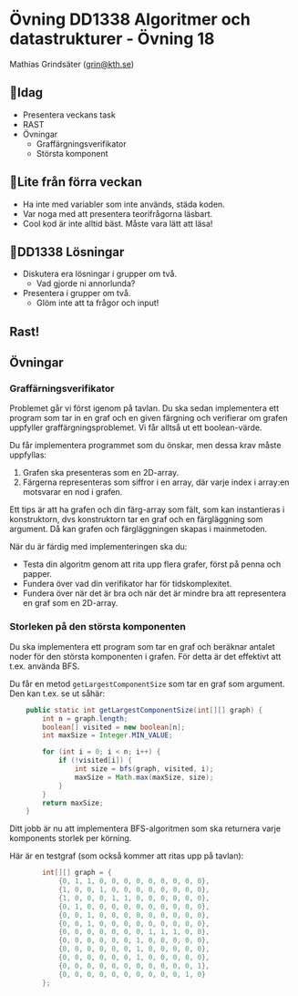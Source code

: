 # **Övning DD1338 Algoritmer och datastrukturer - Övning 18**
Mathias Grindsäter (grin@kth.se)

## 💬**Idag**
* Presentera veckans task
* RAST
* Övningar
    * Graffärgningsverifikator
    * Största komponent

## 💬**Lite från förra veckan**
* Ha inte med variabler som inte används, städa koden.
* Var noga med att presentera teorifrågorna läsbart.
* Cool kod är inte alltid bäst. Måste vara lätt att läsa!

## 💬**DD1338 Lösningar**
* Diskutera era lösningar i grupper om två.
  * Vad gjorde ni annorlunda?
* Presentera i grupper om två.
  * Glöm inte att ta frågor och input! 

## **Rast!**

## **Övningar**

### **Graffärningsverifikator**
Problemet går vi först igenom på tavlan. Du ska sedan implementera
ett program som tar in en graf och en given färgning och verifierar 
om grafen uppfyller graffärgningsproblemet. Vi får alltså ut ett 
boolean-värde.

Du får implementera programmet som du önskar, men dessa krav måste uppfyllas:
1. Grafen ska presenteras som en 2D-array.
2. Färgerna representeras som siffror i en array, där varje index i array:en
motsvarar en nod i grafen.

Ett tips är att ha grafen och din färg-array som fält, som kan instantieras
i konstruktorn, dvs konstruktorn tar en graf och en färgläggning som argument.
Då kan grafen och färgläggningen skapas i mainmetoden.

När du är färdig med implementeringen ska du:
* Testa din algoritm genom att rita upp flera grafer, först på penna och papper.
* Fundera över vad din verifikator har för tidskomplexitet.
* Fundera över när det är bra och när det är mindre bra att 
representera en graf som en 2D-array.

### **Storleken på den största komponenten**
Du ska implementera ett program som tar en graf och beräknar
antalet noder för den största komponenten i grafen.
För detta är det effektivt att t.ex. använda BFS.

Du får en metod `getLargestComponentSize` som tar en graf som argument.
Den kan t.ex. se ut såhär:
```java
    public static int getLargestComponentSize(int[][] graph) {
        int n = graph.length;
        boolean[] visited = new boolean[n];
        int maxSize = Integer.MIN_VALUE;

        for (int i = 0; i < n; i++) {
            if (!visited[i]) {
                int size = bfs(graph, visited, i);
                maxSize = Math.max(maxSize, size);
            }
        }
        return maxSize;
    }
```
Ditt jobb är nu att implementera BFS-algoritmen som ska returnera
varje komponents storlek per körning.

Här är en testgraf (som också kommer att ritas upp på tavlan):
```java
        int[][] graph = {
            {0, 1, 1, 0, 0, 0, 0, 0, 0, 0, 0, 0},
            {1, 0, 0, 1, 0, 0, 0, 0, 0, 0, 0, 0},
            {1, 0, 0, 0, 1, 1, 0, 0, 0, 0, 0, 0},
            {0, 1, 0, 0, 0, 0, 0, 0, 0, 0, 0, 0},
            {0, 0, 1, 0, 0, 0, 0, 0, 0, 0, 0, 0},
            {0, 0, 1, 0, 0, 0, 0, 0, 0, 0, 0, 0},
            {0, 0, 0, 0, 0, 0, 0, 1, 1, 1, 0, 0},
            {0, 0, 0, 0, 0, 0, 1, 0, 0, 0, 0, 0},
            {0, 0, 0, 0, 0, 0, 1, 0, 0, 0, 0, 0},
            {0, 0, 0, 0, 0, 0, 1, 0, 0, 0, 0, 0},
            {0, 0, 0, 0, 0, 0, 0, 0, 0, 0, 0, 1},
            {0, 0, 0, 0, 0, 0, 0, 0, 0, 0, 1, 0}
        };
```






 

